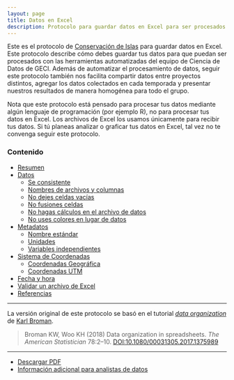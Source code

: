 ```yaml
---
layout: page
title: Datos en Excel
description: Protocolo para guardar datos en Excel para ser procesados por el equipo de Ciencia de Datos de GECI
---
```


Este es el protocolo de [Conservación de Islas](https://islas.org.mx) para guardar datos en Excel. Este protocolo describe cómo debes guardar tus datos para que puedan ser procesados con las herramientas automatizadas del equipo de Ciencia de Datos de GECI. Además de automatizar el procesamiento de datos, seguir este protocolo también nos facilita compartir datos entre proyectos distintos, agregar los datos colectados en cada temporada y presentar nuestros resultados de manera homogénea para todo el grupo.

Nota que este protocolo está pensado para procesar tus datos mediante algún lenguaje de programación (por ejemplo R), no para procesar tus datos en Excel. Los archivos de Excel los usamos únicamente para recibir tus datos. Si tú planeas analizar o graficar tus datos en Excel, tal vez no te convenga seguir este protocolo.

### Contenido

- [Resumen](protocolo/resumen.html)
- [Datos](protocolo/datos.html)
    - [Se consistente](protocolo/consistencia.html)
    - [Nombres de archivos y columnas](protocolo/nomenclatura.html)
    - [No dejes celdas vacías](protocolo/celdas_vacias.html)
    - [No fusiones celdas](protocolo/fusionar_celdas.html)
    - [No hagas cálculos en el archivo de datos](protocolo/sin_calculos.html)
    - [No uses colores en lugar de datos](protocolo/sin_colores.md)
- [Metadatos](protocolo/metadatos.html)
    - [Nombre estándar](protocolo/standard_name.html)
    - [Unidades](protocolo/units.html)
    - [Variables independientes](protocolo/axis.html)
- [Sistema de Coordenadas](protocolo/coordenadas.html)
    - [Coordenadas Geográfica](protocolo/geograficas.html)
    - [Coordenadas UTM](protocolo/utm.html)
- [Fecha y hora](protocolo/tiempo.html)
- [Validar un archivo de Excel](protocolo/validacion.html)
- [Referencias](protocolo/referencias.html)

---

La versión original de este protocolo se basó en el tutorial [_data organization_](http://kbroman.org/dataorg) de [Karl Broman](http://kbroman.org).

> Broman KW, Woo KH (2018) Data organization in spreadsheets.
> _The American Statistician_ 78:2&ndash;10.
> [DOI:10.1080/00031305.2017.1375989](https://doi.org/10.1080/00031305.2017.1375989)

---

- [Descargar PDF](https://readthedocs.org/projects/datos-en-excel/downloads/pdf/latest/)
- [Información adicional para analistas de datos](ciencia_de_datos)
